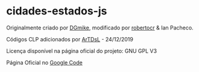 # cidades-estados-js
Originalmente criado por [DGmike](https://github.com/dgmike), modificado por [robertocr](https://github.com/robertocr) & Ian Pacheco.

Códigos CLP adicionados por [ArTDsL](https://github.com/ArTDsL) - 24/12/2019

Licença disponível na página oficial do projeto: GNU GPL V3

Página Oficial no [Google Code](https://code.google.com/archive/p/cidades-estados-js/)

